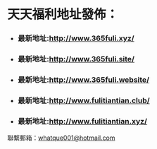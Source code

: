 # 天天福利地址發佈：  
  
  
  
  + ### 最新地址:http://www.365fuli.xyz/  


  + ### 最新地址:http://www.365fuli.site/  


  + ### 最新地址:http://www.365fuli.website/  
  
  
  + ### 最新地址:http://www.fulitiantian.club/  


  + ### 最新地址:http://www.fulitiantian.xyz/  

聯繫郵箱：whatque001@hotmail.com  


